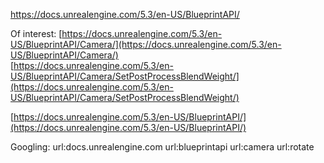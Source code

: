 https://docs.unrealengine.com/5.3/en-US/BlueprintAPI/

Of interest:
[https://docs.unrealengine.com/5.3/en-US/BlueprintAPI/Camera/](https://docs.unrealengine.com/5.3/en-US/BlueprintAPI/Camera/)  
[https://docs.unrealengine.com/5.3/en-US/BlueprintAPI/Camera/SetPostProcessBlendWeight/](https://docs.unrealengine.com/5.3/en-US/BlueprintAPI/Camera/SetPostProcessBlendWeight/)  

[https://docs.unrealengine.com/5.3/en-US/BlueprintAPI/](https://docs.unrealengine.com/5.3/en-US/BlueprintAPI/)  

Googling:
url:docs.unrealengine.com url:blueprintapi url:camera url:rotate